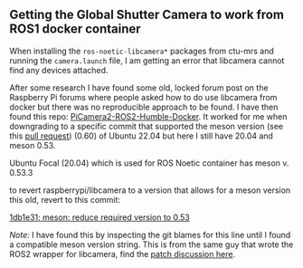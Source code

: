 ## Getting the Global Shutter Camera to work from ROS1 docker container

When installing the `ros-noetic-libcamera*` packages from ctu-mrs and running the `camera.launch` file, I am getting an error that libcamera cannot find any devices attached.

After some research I have found some old, locked forum post on the Raspberry Pi forums where people asked how to do use libcamera from docker but there was no reproducible approach to be found.
I have then found this repo: [PiCamera2-ROS2-Humble-Docker](https://github.com/nagtsnegge/PiCamera2-ROS2-Humble-Docker).
It worked for me when downgrading to a specific commit that supported the meson version (see this [pull request](https://github.com/nagtsnegge/PiCamera2-ROS2-Humble-Docker/pull/1)) (0.60) of Ubuntu 22.04 but here I still have 20.04 and meson 0.53.

Ubuntu Focal (20.04) which is used for ROS Noetic container has meson v. 0.53.3

to revert raspberrypi/libcamera to a version that allows for a meson version this old, revert to this commit:

[1db1e31: meson: reduce required version to 0.53](https://github.com/raspberrypi/libcamera/commit/1db1e31e664c1f613dc964d8519fe75d67b154b6)

*Note:* I have found this by inspecting the git blames for this line until I found a compatible meson version string.
This is from the same guy that wrote the ROS2 wrapper for libcamera, find the [patch discussion here](https://patchwork.libcamera.org/patch/15208/).
